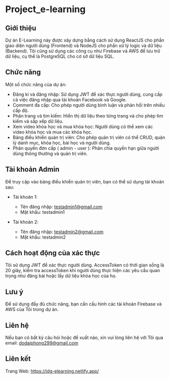 # Project_e-learning
## Giới thiệu

Dự án E-Learning này được xây dựng bằng cách sử dụng ReactJS cho phần giao diện người dùng (Frontend) và NodeJS cho phần xử lý logic và dữ liệu (Backend). 
Tôi cũng sử dụng các công cụ như Firebase và AWS để lưu trữ dữ liệu, cụ thể là PostgreSQL cho cơ sở dữ liệu SQL. 

## Chức năng

Một số chức năng của dự án:
- Đăng kí và đăng nhập: Sử dụng JWT để xác thực người dùng, cung cấp cả việc đăng nhập qua tài khoản Facebook và Google.
- Comment đa cấp: Cho phép người dùng bình luận và phản hồi trên nhiều cấp độ.
- Phân trang và tìm kiếm: Hiển thị dữ liệu theo từng trang và cho phép tìm kiếm và sắp xếp dữ liệu.
- Xem video khóa học và mua khóa học: Người dùng có thể xem các video khóa học và mua các khóa học.
- Bảng điều khiển quản trị viên: Cho phép quản trị viên có thể CRUD, quản lý danh mục, khóa học, bài học và người dùng.
- Phân quyền đơn cấp ( admin - user ): Phân chia quyền hạn giữa người dùng thông thường và quản trị viên.

## Tài khoản Admin

Để truy cập vào bảng điều khiển quản trị viên, bạn có thể sử dụng tài khoản sau:

- Tài khoản 1:
  - Tên đăng nhập: testadmin1@gmail.com
  - Mật khẩu: testadmin1

- Tài khoản 2:
  - Tên đăng nhập: testadmin2@gmail.com
  - Mật khẩu: testadmin2

## Cách hoạt động của xác thực

Tôi sử dụng JWT để xác thực người dùng. AccessToken có thời gian sống là 20 giây, 
kiểm tra accessToken khi người dùng thực hiện các yêu cầu quan trọng như đăng bài hoặc lấy dữ liệu khóa học của họ.


## Lưu ý
Để sử dụng đầy đủ chức năng, bạn cần cấu hình các tài khoản Firebase và AWS của Tôi trong dự án.

## Liên hệ

Nếu bạn có bất kỳ câu hỏi hoặc đề xuất nào, xin vui lòng liên hệ với Tôi qua email: dodaiphong299@gmail.com

## Liên kết

Trang Web: https://jdg-elearning.netlify.app/

